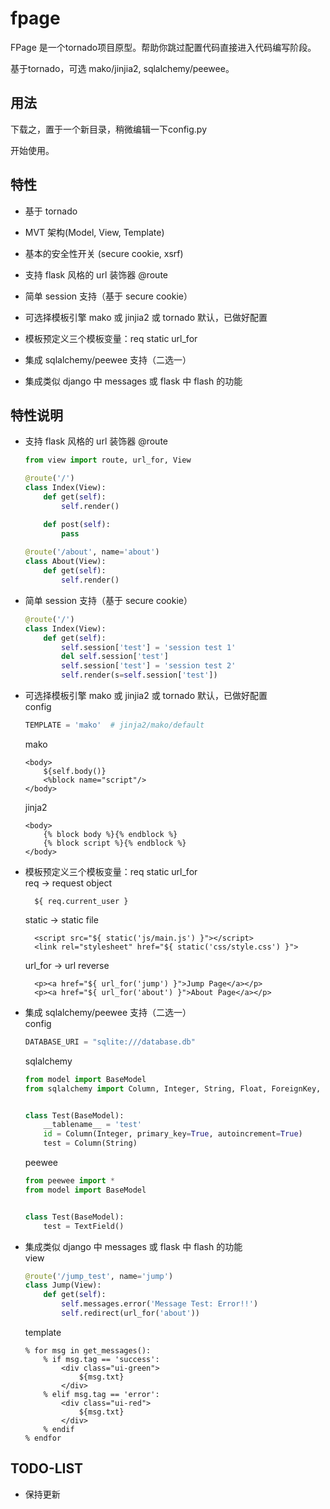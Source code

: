 # fpage

FPage 是一个tornado项目原型。帮助你跳过配置代码直接进入代码编写阶段。

基于tornado，可选 mako/jinjia2, sqlalchemy/peewee。

## 用法

下载之，置于一个新目录，稍微编辑一下config.py

开始使用。

## 特性

* 基于 tornado 

* MVT 架构(Model, View, Template)

* 基本的安全性开关 (secure cookie, xsrf)

* 支持 flask 风格的 url 装饰器 @route

* 简单 session 支持（基于 secure cookie）  

* 可选择模板引擎 mako 或 jinjia2 或 tornado 默认，已做好配置  

* 模板预定义三个模板变量：req static url_for  

* 集成 sqlalchemy/peewee 支持（二选一）  

* 集成类似 django 中 messages 或 flask 中 flash 的功能  


## 特性说明

* 支持 flask 风格的 url 装饰器 @route
  ```python
  from view import route, url_for, View
  
  @route('/')
  class Index(View):
      def get(self):
          self.render()
  
      def post(self):
          pass
          
  @route('/about', name='about')
  class About(View):
      def get(self):
          self.render()

  ```

* 简单 session 支持（基于 secure cookie）  
  ```python
  @route('/')
  class Index(View):
      def get(self):
          self.session['test'] = 'session test 1'
          del self.session['test']
          self.session['test'] = 'session test 2'
          self.render(s=self.session['test'])
  ```
  
* 可选择模板引擎 mako 或 jinjia2 或 tornado 默认，已做好配置  
  config
  ```python
  TEMPLATE = 'mako'  # jinja2/mako/default
  ```
  mako
  ```mako
  <body>
      ${self.body()}
      <%block name="script"/>
  </body>
  ```
  jinja2
  ```jinja
  <body>
      {% block body %}{% endblock %}
      {% block script %}{% endblock %}
  </body>
  ```

* 模板预定义三个模板变量：req static url_for  
  req -> request object
  ```mako
    ${ req.current_user }
  ```
  static -> static file
  ```mako
    <script src="${ static('js/main.js') }"></script>
    <link rel="stylesheet" href="${ static('css/style.css') }">
  ```
  url_for -> url reverse
  ```mako
    <p><a href="${ url_for('jump') }">Jump Page</a></p>
    <p><a href="${ url_for('about') }">About Page</a></p>
  ```

* 集成 sqlalchemy/peewee 支持（二选一）  
  config
  ```python
  DATABASE_URI = "sqlite:///database.db"
  ```
  sqlalchemy
  ```python
  from model import BaseModel
  from sqlalchemy import Column, Integer, String, Float, ForeignKey, Boolean
  
  
  class Test(BaseModel):
      __tablename__ = 'test'
      id = Column(Integer, primary_key=True, autoincrement=True)
      test = Column(String)
  ```
  peewee
  ```python
  from peewee import *
  from model import BaseModel
  
  
  class Test(BaseModel):
      test = TextField()
  ```

* 集成类似 django 中 messages 或 flask 中 flash 的功能  
  view
  ```python
  @route('/jump_test', name='jump')
  class Jump(View):
      def get(self):
          self.messages.error('Message Test: Error!!')
          self.redirect(url_for('about'))
  ```
  template
  ```mako
  % for msg in get_messages():
      % if msg.tag == 'success':
          <div class="ui-green">
              ${msg.txt}
          </div>
      % elif msg.tag == 'error':
          <div class="ui-red">
              ${msg.txt}
          </div>
      % endif
  % endfor
  ```
  
## TODO-LIST

* 保持更新
